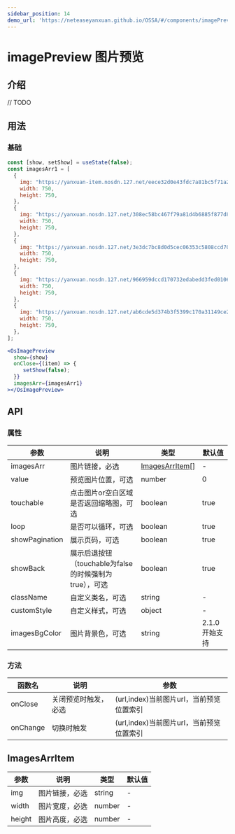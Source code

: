 ```yaml
---
sidebar_position: 14
demo_url: 'https://neteaseyanxuan.github.io/OSSA/#/components/imagePreview/demo/index'
---
```


# imagePreview 图片预览

## 介绍
// TODO

## 用法
### 基础
```jsx
const [show, setShow] = useState(false);
const imagesArr1 = [
  {
    img: "https://yanxuan-item.nosdn.127.net/eece32d0e43fdc7a81bc5f71a2569607.png?imageView&quality=65&thumbnail=750x0",
    width: 750,
    height: 750,
  },
  {
    img: "https://yanxuan.nosdn.127.net/308ec58bc467f79a81d4b6885f877d87.jpg?imageView&quality=65&thumbnail=750x0",
    width: 750,
    height: 750,
  },
  {
    img: "https://yanxuan.nosdn.127.net/3e3dc7bc8d0d5cec06353c5808ccd703.jpg?imageView&quality=75&thumbnail=750x0",
    width: 750,
    height: 750,
  },
  {
    img: "https://yanxuan.nosdn.127.net/966959dccd170732edabedd3fed0106e.jpg?imageView&quality=75&thumbnail=750x0",
    width: 750,
    height: 750,
  },
  {
    img: "https://yanxuan.nosdn.127.net/ab6cde5d374b3f5399c170a31149ce25.jpg?imageView&quality=75&thumbnail=750x0",
    width: 750,
    height: 750,
  },
];
```
```jsx 
<OsImagePreview
  show={show}
  onClose={(item) => {
     setShow(false);
  }}
  imagesArr={imagesArr1}
></OsImagePreview>
```



## API
### 属性
| 参数           | 说明                                                   | 类型                               | 默认值          |
| -------------- | ------------------------------------------------------ | ---------------------------------- | --------------- |
| imagesArr      | 图片链接，必选                                         | [ImagesArrItem](#imagesarritem)[] | -               |
| value          | 预览图片位置，可选                                     | number                             | 0               |
| touchable      | 点击图片or空白区域是否返回缩略图，可选                 | boolean                            | true            |
| loop           | 是否可以循环，可选                                     | boolean                            | true            |
| showPagination | 展示页码，可选                                         | boolean                            | true            |
| showBack       | 展示后退按钮（touchable为false的时候强制为true），可选 | boolean                            | true            |
| className      | 自定义类名，可选                                       | string                             | -               |
| customStyle    | 自定义样式，可选                                       | object                             | -               |
| imagesBgColor  | 图片背景色，可选                                       | string                             | 2\.1\.0开始支持 |


### 方法
| 函数名   | 说明                 | 参数                                       |
| -------- | -------------------- | ------------------------------------------ |
| onClose  | 关闭预览时触发，必选 | \(url,index\)当前图片url，当前预览位置索引 |
| onChange | 切换时触发           | \(url,index\)当前图片url，当前预览位置索引 |

## ImagesArrItem
| 参数   | 说明           | 类型   | 默认值 |
| ------ | -------------- | ------ | ------ |
| img    | 图片链接，必选 | string | -      |
| width  | 图片宽度，必选 | number | -      |
| height | 图片高度，必选 | number | -      |